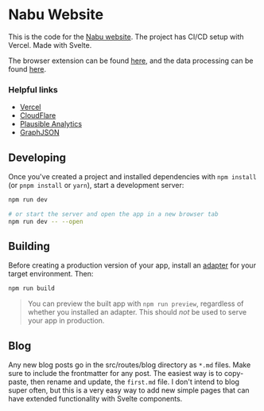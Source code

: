 # Nabu Website
This is the code for the [Nabu website](https://www.nabu.news). The project has CI/CD setup with Vercel. Made with Svelte.

The browser extension can be found [here](https://github.com/raaidarshad/nabu-browser-extension), and the data processing can be found [here](https://github.com/raaidarshad/nabu-core).

### Helpful links
- [Vercel](https://vercel.com/dashboard)
- [CloudFlare](https://dash.cloudflare.com)
- [Plausible Analytics](https://plausible.io/nabu.news)
- [GraphJSON](https://www.graphjson.com/dashboard)

## Developing

Once you've created a project and installed dependencies with `npm install` (or `pnpm install` or `yarn`), start a development server:

```bash
npm run dev

# or start the server and open the app in a new browser tab
npm run dev -- --open
```

## Building

Before creating a production version of your app, install an [adapter](https://kit.svelte.dev/docs#adapters) for your target environment. Then:

```bash
npm run build
```

> You can preview the built app with `npm run preview`, regardless of whether you installed an adapter. This should _not_ be used to serve your app in production.

## Blog

Any new blog posts go in the src/routes/blog directory as `*.md` files. Make sure to include the frontmatter for any post. The easiest way is to copy-paste, then rename and update, the `first.md` file. I don't intend to blog super often, but this is a very easy way to add new simple pages that can have extended functionality with Svelte components.